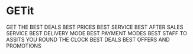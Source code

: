 # GETit
GET THE BEST DEALS
BEST PRICES
BEST SERVICE
BEST AFTER SALES SERVICE
BEST DELIVERY MODE
BEST PAYMENT MODES
BEST STAFF TO ASSITS YOU ROUND THE CLOCK
BEST DEALS
BEST OFFERS AND PROMOTIONS
